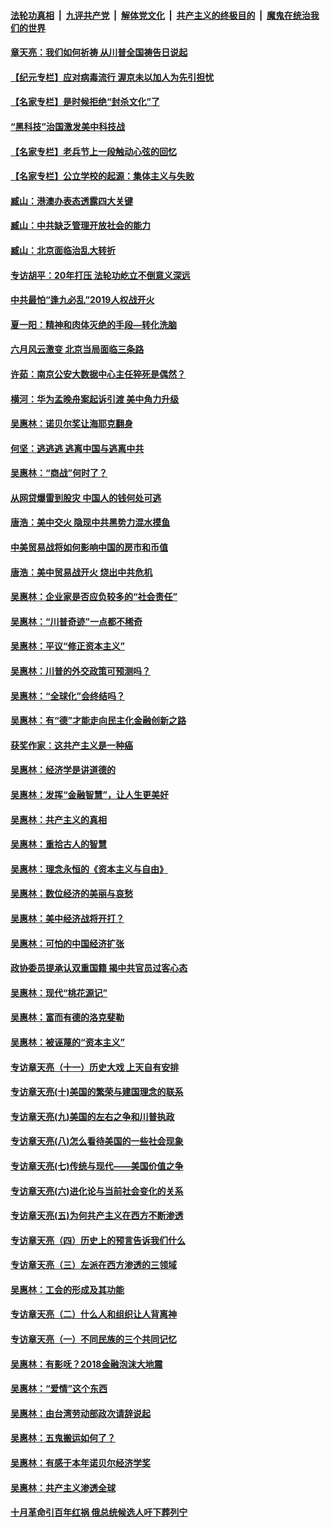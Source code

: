 ####  [法轮功真相](../../../../basic/blob/master/README.md?t=06231902) &nbsp;|&nbsp; [九评共产党](../../../../9ping.md/blob/master/README.md?t=06231902) &nbsp;|&nbsp; [解体党文化](../../../../jtdwh.md/blob/master/README.md?t=06231902)  &nbsp;|&nbsp; [共产主义的终极目的](../../../../gczydzjmd.md/blob/master/README.md?t=06231902) &nbsp;|&nbsp; [魔鬼在统治我们的世界](../../../../mgztzwmdsj.md/blob/master/README.md?t=06231902) 

#### [章天亮：我们如何祈祷 从川普全国祷告日说起](../pages/nsc423/n11944627.md?t=06231902) 

#### [【纪元专栏】应对病毒流行 渥京未以加人为先引担忧](../pages/nsc423/n11875714.md?t=06231902) 

#### [【名家专栏】是时候拒绝“封杀文化”了](../pages/nsc423/n11814093.md?t=06231902) 

#### [“黑科技”治国激发美中科技战](../pages/nsc423/n11638056.md?t=06231902) 

#### [【名家专栏】老兵节上一段触动心弦的回忆](../pages/nsc423/n11646016.md?t=06231902) 

#### [【名家专栏】公立学校的起源：集体主义与失败](../pages/nsc423/n11601833.md?t=06231902) 

#### [臧山：港澳办表态透露四大关键](../pages/nsc423/n11421628.md?t=06231902) 

#### [臧山：中共缺乏管理开放社会的能力](../pages/nsc423/n11407457.md?t=06231902) 

#### [臧山：北京面临治乱大转折](../pages/nsc423/n11406895.md?t=06231902) 

#### [专访胡平：20年打压 法轮功屹立不倒意义深远](../pages/nsc423/n11398800.md?t=06231902) 

#### [中共最怕“逢九必乱”2019人权战开火](../pages/nsc423/n11385248.md?t=06231902) 

#### [夏一阳：精神和肉体灭绝的手段—转化洗脑](../pages/nsc423/n11368250.md?t=06231902) 

#### [六月风云激变 北京当局面临三条路](../pages/nsc423/n11313668.md?t=06231902) 

#### [许茹：南京公安大数据中心主任猝死是偶然？](../pages/nsc423/n11064744.md?t=06231902) 

#### [横河：华为孟晚舟案起诉引渡 美中角力升级](../pages/nsc423/n11027230.md?t=06231902) 

#### [吴惠林：诺贝尔奖让海耶克翻身](../pages/nsc423/n10890049.md?t=06231902) 

#### [何坚：逃逃逃 逃离中国与逃离中共](../pages/nsc423/n10592891.md?t=06231902) 

#### [吴惠林：“商战”何时了？](../pages/nsc423/n10573558.md?t=06231902) 

#### [从网贷爆雷到股灾 中国人的钱何处可逃](../pages/nsc423/n10572800.md?t=06231902) 

#### [唐浩：美中交火 隐现中共黑势力混水摸鱼](../pages/nsc423/n10544040.md?t=06231902) 

#### [中美贸易战将如何影响中国的房市和币值](../pages/nsc423/n10543697.md?t=06231902) 

#### [唐浩：美中贸易战开火 烧出中共危机](../pages/nsc423/n10540126.md?t=06231902) 

#### [吴惠林：企业家是否应负较多的“社会责任”](../pages/nsc423/n10535022.md?t=06231902) 

#### [吴惠林：“川普奇迹”一点都不稀奇](../pages/nsc423/n10512808.md?t=06231902) 

#### [吴惠林：平议“修正资本主义”](../pages/nsc423/n10495724.md?t=06231902) 

#### [吴惠林：川普的外交政策可预测吗？](../pages/nsc423/n10462387.md?t=06231902) 

#### [吴惠林：“全球化”会终结吗？](../pages/nsc423/n10452838.md?t=06231902) 

#### [吴惠林：有“德”才能走向民主化金融创新之路](../pages/nsc423/n10432292.md?t=06231902) 

#### [获奖作家：这共产主义是一种癌](../pages/nsc423/n10431541.md?t=06231902) 

#### [吴惠林：经济学是讲道德的](../pages/nsc423/n10398014.md?t=06231902) 

#### [吴惠林：发挥“金融智慧”，让人生更美好](../pages/nsc423/n10375019.md?t=06231902) 

#### [吴惠林：共产主义的真相](../pages/nsc423/n10351394.md?t=06231902) 

#### [吴惠林：重拾古人的智慧](../pages/nsc423/n10337691.md?t=06231902) 

#### [吴惠林：理念永恒的《资本主义与自由》](../pages/nsc423/n10316274.md?t=06231902) 

#### [吴惠林：数位经济的美丽与哀愁](../pages/nsc423/n10292946.md?t=06231902) 

#### [吴惠林：美中经济战将开打？](../pages/nsc423/n10258825.md?t=06231902) 

#### [吴惠林：可怕的中国经济扩张](../pages/nsc423/n10219147.md?t=06231902) 

#### [政协委员提承认双重国籍 揭中共官员过客心态](../pages/nsc423/n10208809.md?t=06231902) 

#### [吴惠林：现代“桃花源记”](../pages/nsc423/n10185234.md?t=06231902) 

#### [吴惠林：富而有德的洛克斐勒](../pages/nsc423/n10142264.md?t=06231902) 

#### [吴惠林：被诬蔑的“资本主义”](../pages/nsc423/n10124816.md?t=06231902) 

#### [专访章天亮（十一）历史大戏 上天自有安排](../pages/nsc423/n10094905.md?t=06231902) 

#### [专访章天亮(十)美国的繁荣与建国理念的联系](../pages/nsc423/n10094899.md?t=06231902) 

#### [专访章天亮(九)美国的左右之争和川普执政](../pages/nsc423/n10094889.md?t=06231902) 

#### [专访章天亮(八)怎么看待美国的一些社会现象](../pages/nsc423/n10094857.md?t=06231902) 

#### [专访章天亮(七)传统与现代——美国价值之争](../pages/nsc423/n10093140.md?t=06231902) 

#### [专访章天亮(六)进化论与当前社会变化的关系](../pages/nsc423/n10092036.md?t=06231902) 

#### [专访章天亮(五)为何共产主义在西方不断渗透](../pages/nsc423/n10083620.md?t=06231902) 

#### [专访章天亮（四）历史上的预言告诉我们什么](../pages/nsc423/n10083606.md?t=06231902) 

#### [专访章天亮（三）左派在西方渗透的三领域](../pages/nsc423/n10081115.md?t=06231902) 

#### [吴惠林：工会的形成及其功能](../pages/nsc423/n10080633.md?t=06231902) 

#### [专访章天亮（二）什么人和组织让人背离神](../pages/nsc423/n10076637.md?t=06231902) 

#### [专访章天亮（一）不同民族的三个共同记忆](../pages/nsc423/n10074188.md?t=06231902) 

#### [吴惠林：有影呒？2018金融泡沫大地震](../pages/nsc423/n10040534.md?t=06231902) 

#### [吴惠林：“爱情”这个东西](../pages/nsc423/n10019423.md?t=06231902) 

#### [吴惠林：由台湾劳动部政次请辞说起](../pages/nsc423/n9979679.md?t=06231902) 

#### [吴惠林：五鬼搬运如何了？](../pages/nsc423/n9925338.md?t=06231902) 

#### [吴惠林：有感于本年诺贝尔经济学奖](../pages/nsc423/n9871883.md?t=06231902) 

#### [吴惠林：共产主义渗透全球](../pages/nsc423/n9812748.md?t=06231902) 

#### [十月革命引百年红祸 俄总统候选人吁下葬列宁](../pages/nsc423/n9810182.md?t=06231902) 

